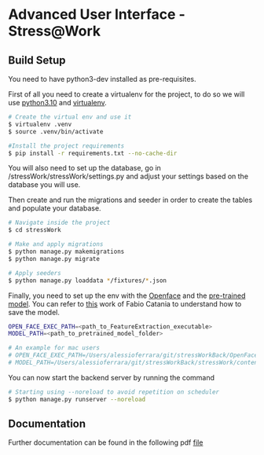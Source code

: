 # Advanced User Interface - Stress@Work

## Build Setup
You need to have python3-dev installed as pre-requisites.

First of all you need to create a virtualenv for the project, to do so we will
use [python3.10](https://www.python.org/downloads/) and [virtualenv](https://pypi.org/project/virtualenv/).

```bash
# Create the virtual env and use it
$ virtualenv .venv
$ source .venv/bin/activate

#Install the project requirements
$ pip install -r requirements.txt --no-cache-dir
```

You will also need to set up the database, go in /stressWork/stressWork/settings.py and adjust your settings based on the database you will use.

Then create and run the migrations and seeder in order to create the tables and populate your database.

```bash
# Navigate inside the project
$ cd stressWork

# Make and apply migrations
$ python manage.py makemigrations
$ python manage.py migrate

# Apply seeders
$ python manage.py loaddata */fixtures/*.json

```

Finally, you need to set up the env with the [Openface](https://github.com/TadasBaltrusaitis/OpenFace) and the [pre-trained model](https://www.dropbox.com/s/abiyfxo2c3a9jcu/pretrained-model.zip). You can refer to [this](https://zenodo.org/record/6569824#.Y-FLG-zML0r) work of Fabio Catania to understand how to save the model.

```bash
OPEN_FACE_EXEC_PATH=<path_to_FeatureExtraction_executable>
MODEL_PATH=<path_to_pretrained_model_folder>

# An example for mac users
# OPEN_FACE_EXEC_PATH=/Users/alessioferrara/git/stressWorkBack/OpenFace/build/bin/FeatureExtraction
# MODEL_PATH=/Users/alessioferrara/git/stressWorkBack/stressWork/content/model/pretrained-model
```

You can now start the backend server by running the command

```bash
# Starting using --noreload to avoid repetition on scheduler
$ python manage.py runserver --noreload
```

## Documentation

Further documentation can be found in the following pdf [file]()




